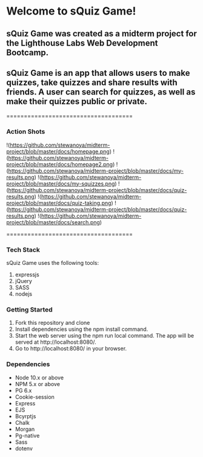 # Welcome to sQuiz Game!

## sQuiz Game was created as a midterm project for the Lighthouse Labs Web Development Bootcamp.

##  sQuiz Game is an app that allows users to make quizzes, take quizzes and share results with friends. A user can search for quizzes, as well as make their quizzes public or private.

====================================

### Action Shots

!(https://github.com/stewanoya/midterm-project/blob/master/docs/homepage.png)
!(https://github.com/stewanoya/midterm-project/blob/master/docs/homepage2.png)
!(https://github.com/stewanoya/midterm-project/blob/master/docs/my-results.png)
!(https://github.com/stewanoya/midterm-project/blob/master/docs/my-squizzes.png)
!(https://github.com/stewanoya/midterm-project/blob/master/docs/quiz-results.png)
!(https://github.com/stewanoya/midterm-project/blob/master/docs/quiz-taking.png)
!(https://github.com/stewanoya/midterm-project/blob/master/docs/quiz-results.png)
!(https://github.com/stewanoya/midterm-project/blob/master/docs/search.png)


====================================

### Tech Stack

sQuiz Game uses the following tools:

1. expressjs
2. jQuery
3. SASS
4. nodejs

### Getting Started

1. Fork this repository and clone
2. Install dependencies using the npm install command.
3. Start the web server using the npm run local command. The app will   be served at http://localhost:8080/.
4. Go to http://localhost:8080/ in your browser.

### Dependencies

- Node 10.x or above
- NPM 5.x or above
- PG 6.x
- Cookie-session
- Express
- EJS
- Bcyrptjs
- Chalk
- Morgan
- Pg-native
- Sass
- dotenv
